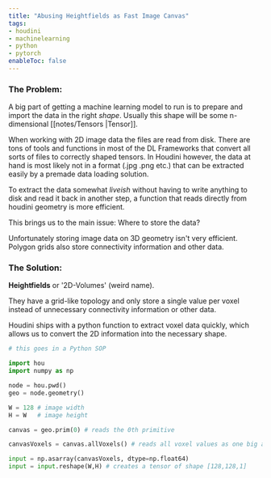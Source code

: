 ```yaml
---
title: "Abusing Heightfields as Fast Image Canvas"
tags:
- houdini
- machinelearning
- python
- pytorch
enableToc: false
---
```


### The Problem:

A big part of getting a machine learning model to run is to prepare and import the data in the right _shape_. Usually this shape will be some n-dimensional [[notes/Tensors |Tensor]]. 

When working with 2D image data the files are read from disk. There are tons of tools and functions in most of the DL Frameworks that convert all sorts of files to correctly shaped tensors. In Houdini however, the data at hand is most likely not in a format (.jpg .png etc.) that can be extracted easily by a premade data loading solution.

To extract the data somewhat _liveish_ without having to write anything to disk and read it back in another step, a function that reads directly from houdini geometry is more efficient.

This brings us to the main issue: Where to store the data?

Unfortunately storing image data on 3D geometry isn't very efficient. Polygon grids also store connectivity information and other data.


### The Solution:

**Heightfields** or '2D-Volumes' (weird name). 

They have a grid-like topology and only store a single value per voxel instead of unnecessary connectivity information or other  data. 

Houdini ships with a python function to extract voxel data quickly, which allows us to convert the 2D information into the necessary shape.

```Python 
# this goes in a Python SOP

import hou
import numpy as np

node = hou.pwd()
geo = node.geometry()

W = 128 # image width
H = W   # image height

canvas = geo.prim(0) # reads the 0th primitive 

canvasVoxels = canvas.allVoxels() # reads all voxel values as one big array [1, 2, ... , n]

input = np.asarray(canvasVoxels, dtype=np.float64)
input = input.reshape(W,H) # creates a tensor of shape [128,128,1]
```


